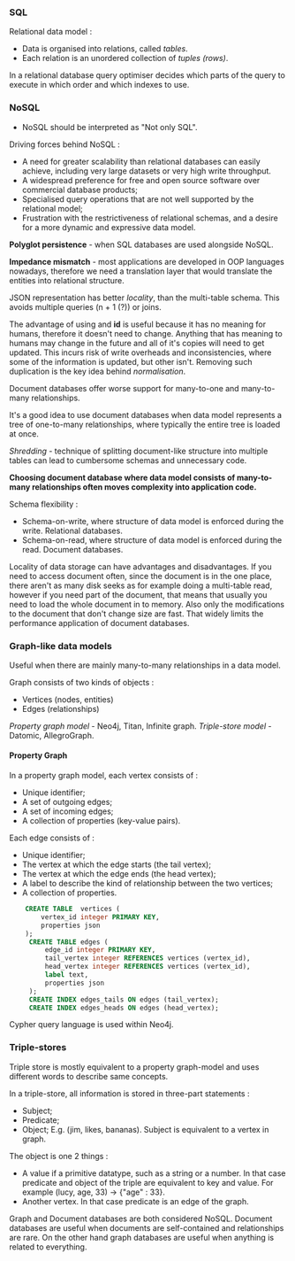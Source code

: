 ### SQL

Relational data model : 
-  Data is organised into relations, called *tables*.
-  Each relation is an unordered collection of *tuples* *(rows)*.

In a relational database query optimiser decides which parts of the query to execute in which order and which indexes to use.
### NoSQL
- NoSQL should be interpreted as "Not only SQL".

Driving forces behind NoSQL : 
- A need for greater scalability than relational databases can easily achieve, including very large datasets or very high write throughput.
- A widespread preference for free and open source software over commercial database products;
- Specialised query operations that are not well supported by the relational model;
- Frustration with the restrictiveness of relational schemas, and a desire for a more dynamic and expressive data model.

**Polyglot persistence** - when SQL databases are used alongside NoSQL.

**Impedance mismatch** - most applications are developed in OOP languages nowadays, therefore we need a translation layer that would translate the entities into relational structure.

JSON representation has better *locality*, than the multi-table schema. This avoids multiple queries (n + 1 (?)) or joins.

The advantage of using and **id** is useful because it has no meaning for humans, therefore it doesn't need to change. Anything that has meaning to humans may change in the future and all of it's copies will need to get updated. This incurs risk of write overheads and inconsistencies, where some of the information is updated, but other isn't. Removing such duplication is the key idea behind *normalisation*.

Document databases offer worse support for many-to-one and many-to-many relationships.

It's a good idea to use document databases when data model represents a tree of one-to-many relationships, where typically the entire tree is loaded at once.

*Shredding* - technique of splitting document-like structure into multiple tables can lead to cumbersome schemas and unnecessary code.

**Choosing document database where data model consists of many-to-many relationships often moves complexity into application code.**

Schema flexibility : 
- Schema-on-write, where structure of data model is enforced during the write. Relational databases.
- Schema-on-read, where structure of data model is enforced during the read. Document databases.

Locality of data storage can have advantages and disadvantages. If you need to access document often, since the document is in the one place, there aren't as many disk seeks as for example doing a multi-table read, however if you need part of the document, that means that usually you need to load the whole document in to memory. Also only the modifications to the document that don't change size are fast. That widely limits the performance application of document databases.


### Graph-like data models

Useful when there are mainly many-to-many relationships in a data model.

Graph consists of two kinds of objects :
- Vertices (nodes, entities)
- Edges (relationships)

*Property graph model* - Neo4j, Titan, Infinite graph.
*Triple-store model* - Datomic, AllegroGraph.

#### Property Graph

In a property graph model, each vertex consists of :
- Unique identifier;
- A set of outgoing edges;
- A set of incoming edges;
- A collection of properties (key-value pairs).

Each edge consists of :
- Unique identifier;
- The vertex at which the edge starts (the tail vertex);
- The vertex at which the edge ends (the head vertex);
- A label to describe the kind of relationship between the two vertices;
- A collection of properties.


```sql
	CREATE TABLE  vertices (
		vertex_id integer PRIMARY KEY,
		properties json
	);
	 CREATE TABLE edges (
		 edge_id integer PRIMARY KEY,
		 tail_vertex integer REFERENCES vertices (vertex_id),
		 head_vertex integer REFERENCES vertices (vertex_id),
		 label text,
		 properties json
	 );
	 CREATE INDEX edges_tails ON edges (tail_vertex);
	 CREATE INDEX edges_heads ON edges (head_vertex);
```

Cypher query language is used within Neo4j.


### Triple-stores

Triple store is mostly equivalent to a property graph-model and uses different words to describe same concepts.

In a triple-store, all information is stored in three-part statements :
- Subject;
- Predicate;
- Object;
E.g. (jim, likes, bananas). Subject is equivalent to a vertex in graph. 

The object is one 2 things :
- A value if a primitive datatype, such as a string or a number. In that case predicate and object of the triple are equivalent to key and value. For example (lucy, age, 33) -> {"age" : 33}.
- Another vertex. In that case predicate is an edge of the graph.


Graph and Document databases are both considered NoSQL. Document databases are useful when documents are self-contained and relationships are rare. On the other hand graph databases are useful when anything is related to everything.